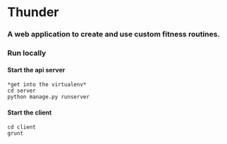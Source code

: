 Thunder
==============================

### A web application to create and use custom fitness routines.

### Run locally

#### Start the api server

    *get into the virtualenv*
    cd server
    python manage.py runserver

#### Start the client

    cd client
    grunt
